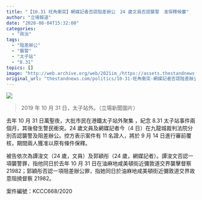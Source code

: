 ```yaml
---
title: "【10.31 旺角衝突】網媒記者否認阻差辦公　24 歲文員否認襲警　准保釋候審"
author: "立場報道"
date: "2020-08-04T15:32:00"
categories:
  - "政治"
tags:
  - "阻差辦公"
  - "襲警"
  - "太子站"
  - "8.31"
topics: []
image: "http://web.archive.org/web/2021im_/https://assets.thestandnews.com/media/photos/74624109_2574373642648240_420441800373698560_o_5Th4y.png"
original_url: "thestandnews.com/politics/10-31-旺角衝突-網媒記者否認阻差辦公-24-歲文員否認襲警-准保釋候審"
---
```

![](http://web.archive.org/web/2021im_/https://assets.thestandnews.com/media/photos/74624109_2574373642648240_420441800373698560_o_5Th4y.png)
> 2019 年 10 月 31 日，太子站外。（立場新聞圖片）

去年 10 月 31 日萬聖夜，大批市民在港鐵太子站外聚集 ，紀念 8.31 太子站事件兩個月，其後發生警民衝突。24 歲文員及網媒記者今（4 日）在九龍城裁判法院分別否認襲警及阻差辦公。控方表示案件有 11 名證人，將於 9 月 14 日進行審前覆核，期間兩人獲准以原有條件保釋。

被告依次為譚浚文（24 歲，文員）及郭穎彤（24 歲，網媒記者）。譚浚文否認一項襲警罪，指他同日於去年 10 月 31 日在油麻地咸美頓街近彌敦道交界襲擊督察 21982；郭穎彤否認一項阻差辦公罪，指她同日於油麻地咸美頓街近彌敦道交界故意阻撓督察 21982。

案件編號：KCCC668/2020